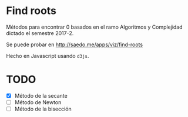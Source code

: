 # Find roots
Métodos para encontrar 0 basados en el ramo Algoritmos y Complejidad
dictado el semestre 2017-2.

Se puede probar en http://saedo.me/apps/viz/find-roots

Hecho en Javascript usando `d3js`.

# TODO
* [x] Método de la secante
* [ ] Método de Newton
* [ ] Método de la bisección
